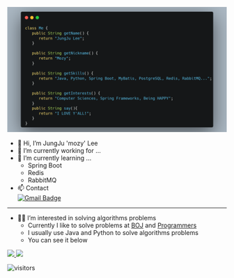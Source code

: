 ![Self-Introduction](./static/img/carbon.png)
- 👋 Hi, I’m JungJu 'mozy' Lee
- 🔭 I’m currently working for ...
- 🌱 I’m currently learning ...
    - Spring Boot
    - Redis
    - RabbitMQ
- 📫 Contact  
[![Gmail Badge](https://img.shields.io/badge/whyalwaysmeyy@gmail.com-c14438?style=flat&logo=Gmail&logoColor=white&link=mailto:whyalwaysmeyy@gmail.com)](mailto:whyalwaysmeyy@gmail.com) 

    
<!---
mozylee/mozylee is a ✨ special ✨ repository because its `README.md` (this file) appears on your GitHub profile.
You can click the Preview link to take a look at your changes.
--->
--- 
- 👨‍💻 I’m interested in solving algorithms problems
    - Currently I like to solve problems at [BOJ](https://www.acmicpc.net/) and [Programmers](https://programmers.co.kr/)
    - I usually use Java and Python to solve algorithms problems
    - You can see it below
<p>
    <a href="https://solved.ac/whyy">
        <img src="http://mazassumnida.wtf/api/v2/generate_badge?boj=whyy">
    </a>
    <a>
        <img src="https://github-readme-stats.vercel.app/api/top-langs/?username=mozylee&langs_count=4&layout=compact">
    </a>
</p>

![visitors](https://visitor-badge.glitch.me/badge?page_id=mozylee.mozylee)